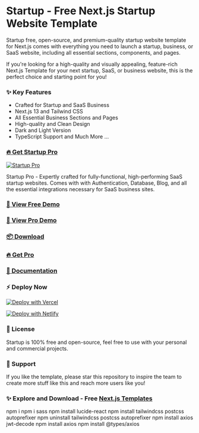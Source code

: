 # Startup - Free Next.js Startup Website Template

Startup free, open-source, and premium-quality startup website template for Next.js comes with everything you need to launch a startup, business, or SaaS website, including all essential sections, components, and pages.

If you're looking for a high-quality and visually appealing, feature-rich Next.js Template for your next startup, SaaS, or business website, this is the perfect choice and starting point for you!

### ✨ Key Features
- Crafted for Startup and SaaS Business
- Next.js 13 and Tailwind CSS
- All Essential Business Sections and Pages
- High-quality and Clean Design
- Dark and Light Version
- TypeScript Support
and Much More ...

### [🔥 Get Startup Pro](https://nextjstemplates.com/templates/saas-starter-startup)

[![Startup Pro](https://cdn.nextjstemplates.com/Startup-Pro---Next.js-Starter-Template-for-SaaS-Startups-282e26f7-f543-4ae4-a777-ac306c08cce8.png)](https://nextjstemplates.com/templates/saas-starter-startup)

Startup Pro - Expertly crafted for fully-functional, high-performing SaaS startup websites. Comes with with Authentication, Database, Blog, and all the essential integrations necessary for SaaS business sites.


### [🚀 View Free Demo](https://startup.nextjstemplates.com/)

### [🚀 View Pro Demo](https://startup-pro.nextjstemplates.com/)

### [📦 Download](https://nextjstemplates.com/templates/startup)

### [🔥 Get Pro](https://nextjstemplates.com/templates/saas-starter-startup)

### [🔌 Documentation](https://nextjstemplates.com/docs)

### ⚡ Deploy Now

[![Deploy with Vercel](https://vercel.com/button)](https://vercel.com/new/clone?repository-url=https%3A%2F%2Fgithub.com%2FNextJSTemplates%2Fstartup-nextjs)

[![Deploy with Netlify](https://www.netlify.com/img/deploy/button.svg)](https://app.netlify.com/start/deploy?repository=https://github.com/NextJSTemplates/startup-nextjs)


### 📄 License
Startup is 100% free and open-source, feel free to use with your personal and commercial projects.

### 💜 Support
If you like the template, please star this repository to inspire the team to create more stuff like this and reach more users like you!

### ✨ Explore and Download - Free [Next.js Templates](https://nextjstemplates.com)


npm i
npm i sass
npm install lucide-react
npm install tailwindcss postcss autoprefixer
npm uninstall tailwindcss postcss autoprefixer
npm install axios jwt-decode
npm install axios
npm install @types/axios

